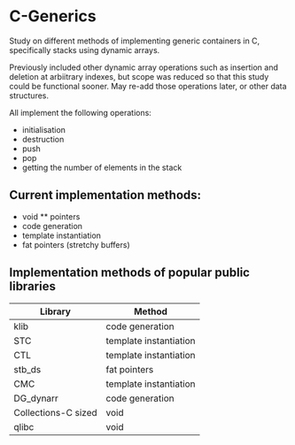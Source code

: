 # C-Generics

Study on different methods of implementing generic containers in C, specifically stacks using dynamic arrays.

Previously included other dynamic array operations such as insertion and deletion at arbiitrary indexes, but scope was reduced so that this study could be functional sooner. May re-add those operations later, or other data structures.

All implement the following operations:
- initialisation
- destruction
- push
- pop
- getting the number of elements in the stack

## Current implementation methods:

- void ** pointers
- code generation
- template instantiation
- fat pointers (stretchy buffers)

## Implementation methods of popular public libraries

|Library|Method|
|---|---|
|klib|code generation|
|STC|template instantiation|
|CTL|template instantiation|
|stb\_ds|fat pointers|
|CMC|template instantiation|
|DG_dynarr|code generation|
|Collections-C sized|void|
|qlibc|void|
